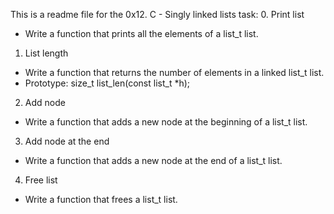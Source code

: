 This is a readme file for the 0x12. C - Singly linked lists task:
0. Print list
- Write a function that prints all the elements of a list_t list.
1. List length
- Write a function that returns the number of elements in a linked list_t list.
- Prototype: size_t list_len(const list_t *h);
2. Add node
- Write a function that adds a new node at the beginning of a list_t list.
3. Add node at the end
- Write a function that adds a new node at the end of a list_t list.
4. Free list
- Write a function that frees a list_t list.
